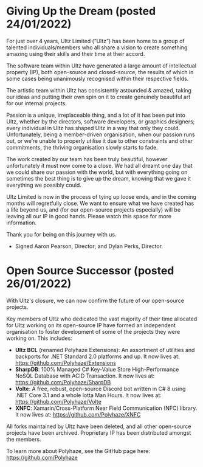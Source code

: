 # Giving Up the Dream (posted 24/01/2022)

For just over 4 years, Ultz Limited (“Ultz”) has been home to a group of talented individuals/members who all share a vision to create something amazing using their skills and their time at their accord. 

The software team within Ultz have generated a large amount of intellectual property (IP), both open-source and closed-source, the results of which in some cases being unanimously recognised within their respective fields.

The artistic team within Ultz has consistently astounded & amazed, taking our ideas and putting their own spin on it to create genuinely beautiful art for our internal projects.

Passion is a unique, irreplaceable thing, and a lot of it has been put into Ultz, whether by the directors, software developers, or graphics designers; every individual in Ultz has shaped Ultz in a way that only they could. Unfortunately, being a member-driven organisation, when our passion runs out, or we’re unable to properly utilise it due to other constraints and other commitments, the thriving organisation slowly starts to fade.

The work created by our team has been truly beautiful, however unfortunately it must now come to a close. We had all dreamt one day that we could share our passion with the world, but with everything going on sometimes the best thing is to give up the dream, knowing that we gave it everything we possibly could.

Ultz Limited is now in the process of tying up loose ends, and in the coming months will regretfully close. We want to ensure what we have created has a life beyond us, and (for our open-source projects especially) will be leaving all our IP in good hands. Please watch this space for more information.

Thank you for being on this journey with us.

- Signed Aaron Pearson, Director; and Dylan Perks, Director.

# Open Source Successor (posted 26/01/2022)

With Ultz's closure, we can now confirm the future of our open-source projects.

Key members of Ultz who dedicated the vast majority of their time allocated for Ultz working on its open-source IP have formed an independent organisation to foster development of some of the projects they were working on. This includes:

- **Ultz BCL** (renamed Polyhaze Extensions): An assortment of utilities and backports for .NET Standard 2.0 platforms and up. It now lives at: https://github.com/Polyhaze/Extensions
- **SharpDB**: 100% Managed C# Key-Value Store High-Performance NoSQL Database with ACID Transaction. It now lives at: https://github.com/Polyhaze/SharpDB
- **Volte**: A free, robust, open-source Discord bot written in C# 8 using .NET Core 3.1 and a whole lotta Man Hours. It now lives at: https://github.com/Polyhaze/Volte
- **XNFC**: Xamarin/Cross-Platform Near Field Communication (NFC) library. It now lives at: https://github.com/Polyhaze/XNFC

All forks maintained by Ultz have been deleted, and all other open-source projects have been archived. Proprietary IP has been distributed amongst the members.

To learn more about Polyhaze, see the GitHub page here: https://github.com/Polyhaze
